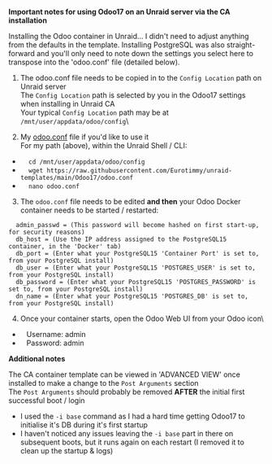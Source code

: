 **Important notes for using Odoo17 on an Unraid server via the CA installation**

Installing the Odoo container in Unraid... I didn't need to adjust anything from the defaults in the template.
Installing PostgreSQL was also straight-forward and you'll only need to note down the settings you select here to transpose into the 'odoo.conf' file (detailed below).

1. The odoo.conf file needs to be copied in to the `Config Location` path on Unraid server\
The `Config Location` path is selected by you in the Odoo17 settings when installing in Unraid CA\
Your typical `Config Location` path may be at `/mnt/user/appdata/odoo/config`\

2. My [odoo.conf](https://github.com/Eurotimmy/unraid-templates/blob/main/Odoo17/odoo.conf) file if you'd like to use it\
For my path (above), within the Unraid Shell / CLI:
- &nbsp;&nbsp;&nbsp; `cd /mnt/user/appdata/odoo/config`
- &nbsp;&nbsp;&nbsp; `wget https://raw.githubusercontent.com/Eurotimmy/unraid-templates/main/Odoo17/odoo.conf`
- &nbsp;&nbsp;&nbsp; `nano odoo.conf`

3. The `odoo.conf` file needs to be edited **and then** your Odoo Docker container needs to be started / restarted: 
```
  admin_passwd = (This password will become hashed on first start-up, for security reasons)
  db_host = (Use the IP address assigned to the PostgreSQL15 container, in the 'Docker' tab)
  db_port = (Enter what your PostgreSQL15 'Container Port' is set to, from your PostgreSQL install)
  db_user = (Enter what your PostgreSQL15 'POSTGRES_USER' is set to, from your PostgreSQL install)
  db_password = (Enter what your PostgreSQL15 'POSTGRES_PASSWORD' is set to, from your PostgreSQL install)
  dn_name = (Enter what your PostgreSQL15 'POSTGRES_DB' is set to, from your PostgreSQL install)
```

4. Once your container starts, open the Odoo Web UI from your Odoo icon\
- &nbsp;&nbsp;&nbsp;Username: admin
- &nbsp;&nbsp;&nbsp;Password: admin

**Additional notes**

The CA container template can be viewed in 'ADVANCED VIEW' once installed to make a change to the `Post Arguments` section\
The `Post Arguments` should probably be removed **AFTER** the initial first successful boot / login
- I used the `-i base` command as I had a hard time getting Odoo17 to initialise it's DB during it's first startup
- I haven't noticed any issues leaving the `-i base` part in there on subsequent boots, but it runs again on each restart (I removed it to clean up the startup & logs)
